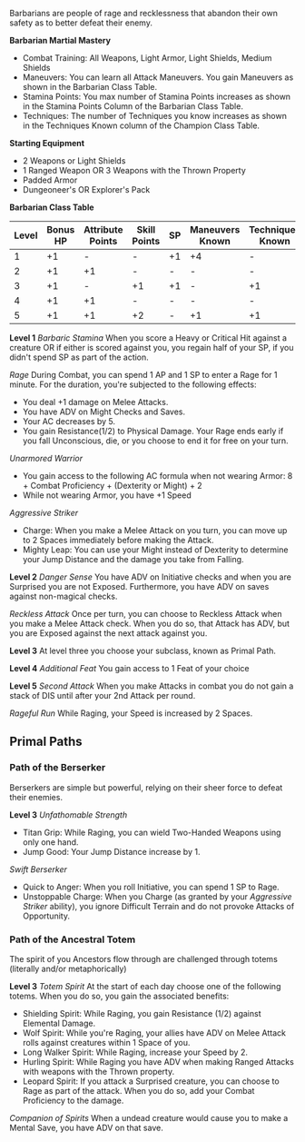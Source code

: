 Barbarians are people of rage and recklessness that abandon their own safety as to better defeat their enemy. 

**Barbarian Martial Mastery**
- Combat Training: All Weapons, Light Armor, Light Shields, Medium Shields
- Maneuvers: You can learn all Attack Maneuvers. You gain Maneuvers as shown in the Barbarian Class Table.
- Stamina Points: You max number of Stamina Points increases as shown in the Stamina Points Column of the Barbarian Class Table.
- Techniques: The number of Techniques you know increases as shown in the Techniques Known column of the Champion Class Table.

**Starting Equipment**
- 2 Weapons or Light Shields
- 1 Ranged Weapon OR 3 Weapons with the Thrown Property
- Padded Armor
- Dungeoneer's OR Explorer's Pack

**Barbarian Class Table**

| Level | Bonus HP | Attribute Points | Skill Points | SP  | Maneuvers Known | Techniques Known |
| ----- | -------- | ---------------- | ------------ | --- | --------------- | ---------------- |
| 1     | +1       | -                | -            | +1  | +4              | -                |
| 2     | +1       | +1               | -            | -   | -               | -                |
| 3     | +1       | -                | +1           | +1  | -               | +1               |
| 4     | +1       | +1               | -            | -   | -               | -                |
| 5     | +1       | +1               | +2           | -   | +1              | +1               |

**Level 1**
*Barbaric Stamina*
When you score a Heavy or Critical Hit against a creature OR if either is scored against you, you regain half of your SP, if you didn't spend SP as part of the action. 

*Rage*
During Combat, you can spend 1 AP and 1 SP to enter a Rage for 1 minute. For the duration, you're subjected to the following effects:
- You deal +1 damage on Melee Attacks.
- You have ADV on Might Checks and Saves.
- Your AC decreases by 5.
- You gain Resistance(1/2) to Physical Damage.
Your Rage ends early if you fall Unconscious, die, or you choose to end it for free on your turn. 

*Unarmored Warrior*
- You gain access to the following AC formula when not wearing Armor: 8 + Combat Proficiency + (Dexterity or Might) + 2 
- While not wearing Armor, you have +1 Speed

*Aggressive Striker*
- Charge: When you make a Melee Attack on you turn, you can move up to 2 Spaces immediately before making the Attack.
- Mighty Leap: You can use your Might instead of Dexterity to determine your Jump Distance and the damage you take from Falling. 

**Level 2**
*Danger Sense*
You have ADV on Initiative checks and when you are Surprised you are not Exposed. Furthermore, you have ADV on saves against non-magical checks.

*Reckless Attack*
Once per turn, you can choose to Reckless Attack when you make a Melee Attack check. When you do so, that Attack has ADV, but you are Exposed against the next attack against you. 

**Level 3**
At level three you choose your subclass, known as Primal Path. 

**Level 4**
*Additional Feat*
You gain access to 1 Feat of your choice

**Level 5**
*Second Attack*
When you make Attacks in combat you do not gain a stack of DIS until after your 2nd Attack per round.

*Rageful Run*
While Raging, your Speed is increased by 2 Spaces.

## Primal Paths
### Path of the Berserker
Berserkers are simple but powerful, relying on their sheer force to defeat their enemies.

**Level 3**
*Unfathomable Strength*
- Titan Grip: While Raging, you can wield Two-Handed Weapons using only one hand.
- Jump Good: Your Jump Distance increase by 1.

*Swift Berserker*
- Quick to Anger: When you roll Initiative, you can spend 1 SP to Rage.
- Unstoppable Charge: When you Charge (as granted by your *Aggressive Striker* ability), you ignore Difficult Terrain and do not provoke Attacks of Opportunity.


### Path of the Ancestral Totem
The spirit of you Ancestors flow through are challenged through totems (literally and/or metaphorically)

**Level 3**
*Totem Spirit*
At the start of each day choose one of the following totems. When you do so, you gain the associated benefits:
- Shielding Spirit:  While Raging, you gain Resistance (1/2) against Elemental Damage.
- Wolf Spirit: While you're Raging, your allies have ADV on Melee Attack rolls against creatures within 1 Space of you. 
- Long Walker Spirit: While Raging, increase your Speed by 2.
- Hurling Spirit: While Raging you have ADV when making Ranged Attacks with weapons with the Thrown property.
- Leopard Spirit: If you attack a Surprised creature, you can choose to Rage as part of the attack. When you do so, add your Combat Proficiency to the damage. 

*Companion of Spirits*
When a undead creature would cause you to make a Mental Save, you have ADV on that save. 
